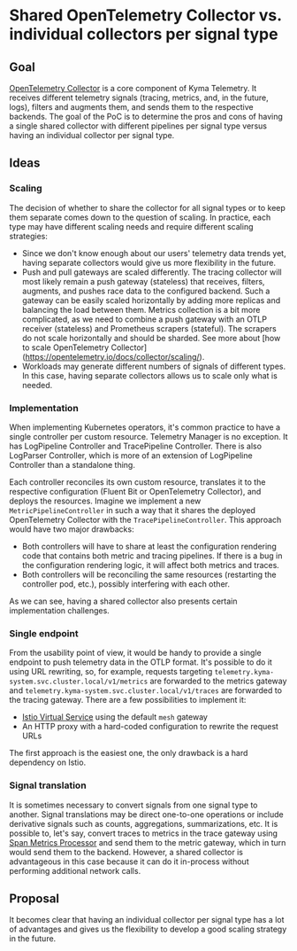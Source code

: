 # Shared OpenTelemetry Collector vs. individual collectors per signal type 

## Goal 
[OpenTelemetry Collector](https://opentelemetry.io/docs/collector/) is a core component of Kyma Telemetry. It receives different telemetry signals (tracing, metrics, and, in the future, logs), filters and augments them, and sends them to the respective backends. The goal of the PoC is to determine the pros and cons of having a single shared collector with different pipelines per signal type versus having an individual collector per signal type.


## Ideas

### Scaling

The decision of whether to share the collector for all signal types or to keep them separate comes down to the question of scaling. In practice, each type may have different scaling needs and require different scaling strategies:

* Since we don't know enough about our users' telemetry data trends yet, having separate collectors would give us more flexibility in the future.
* Push and pull gateways are scaled differently. The tracing collector will most likely remain a push gateway (stateless) that receives, filters, augments, and pushes race data to the configured backend. Such a gateway can be easily scaled horizontally by adding more replicas and balancing the load between them. Metrics collection is a bit more complicated, as we need to combine a push gateway with an OTLP receiver (stateless) and Prometheus scrapers (stateful). The scrapers do not scale horizontally and should be sharded. See more about [how to scale OpenTelemetry Collector] (https://opentelemetry.io/docs/collector/scaling/). 
* Workloads may generate different numbers of signals of different types. In this case, having separate collectors allows us to scale only what is needed.

### Implementation

When implementing Kubernetes operators, it's common practice to have a single controller per custom resource. Telemetry Manager is no exception. It has LogPipeline Controller and TracePipeline Controller. There is also LogParser Controller, which is more of an extension of LogPipeline Controller than a standalone thing. 

Each controller reconciles its own custom resource, translates it to the respective configuration (Fluent Bit or OpenTelemetry Collector), and deploys the resources. Imagine we implement a new `MetricPipelineController` in such a way that it shares the deployed OpenTelemetry Collector with the `TracePipelineController`. This approach would have two major drawbacks:
* Both controllers will have to share at least the configuration rendering code that contains both metric and tracing pipelines. If there is a bug in the configuration rendering logic, it will affect both metrics and traces.
* Both controllers will be reconciling the same resources (restarting the controller pod, etc.), possibly interfering with each other.

As we can see, having a shared collector also presents certain implementation challenges.

### Single endpoint

From the usability point of view, it would be handy to provide a single endpoint to push telemetry data in the OTLP format. It's possible to do it using URL rewriting, so, for example, requests targeting `telemetry.kyma-system.svc.cluster.local/v1/metrics` are forwarded to the metrics gateway and `telemetry.kyma-system.svc.cluster.local/v1/traces` are forwarded
to the tracing gateway. There are a few possibilities to implement it:
*  [Istio Virtual Service](https://istio.io/latest/docs/reference/config/networking/virtual-service/) using the default `mesh` gateway
* An HTTP proxy with a hard-coded configuration to rewrite the request URLs

The first approach is the easiest one, the only drawback is a hard dependency on Istio.

### Signal translation

It is sometimes necessary to convert signals from one signal type to another. Signal translations may be direct one-to-one operations or include derivative signals such as counts, aggregations, summarizations, etc. It is possible to, let's say, convert traces to metrics in the trace gateway using [Span Metrics Processor](https://github.com/open-telemetry/opentelemetry-collector-contrib/tree/v0.95.0/processor/spanmetricsprocessor) and send them to the metric gateway, which in turn would send them to the backend. However, a shared collector is advantageous in this case because it can do it in-process without performing additional network calls.

## Proposal

It becomes clear that having an individual collector per signal type has a lot of advantages and gives us the flexibility to develop a good scaling strategy in the future.

